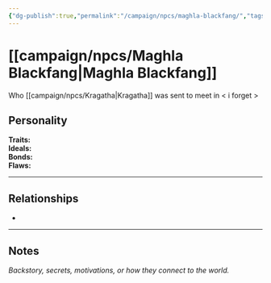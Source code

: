 ```yaml
---
{"dg-publish":true,"permalink":"/campaign/npcs/maghla-blackfang/","tags":["character","npc"],"noteIcon":"","created":"2025-10-26T19:49:28.008-07:00","updated":"2025-10-27T13:38:28.766-07:00"}
---
```


# [[campaign/npcs/Maghla Blackfang\|Maghla Blackfang]]
Who [[campaign/npcs/Kragatha\|Kragatha]] was sent to meet in < i forget > 
## Personality
**Traits:**  
**Ideals:**  
**Bonds:**  
**Flaws:**  

---

## Relationships
- 

---

## Notes
*Backstory, secrets, motivations, or how they connect to the world.*